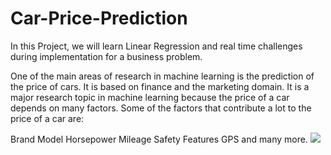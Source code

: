# Car-Price-Prediction
In this Project, we will learn Linear Regression and real time challenges during implementation for a business problem.

One of the main areas of research in machine learning is the prediction of the price of cars. It is based on finance and the marketing domain. It is a major research topic in machine learning because the price of a car depends on many factors. Some of the factors that contribute a lot to the price of a car are:


Brand
Model
Horsepower
Mileage
Safety Features
GPS and many more.
![](https://uploads-ssl.webflow.com/5f6bc60e665f54545a1e52a5/615627e5824c9c6195abfda9_computer-vision-cycle.png)

